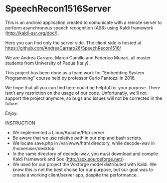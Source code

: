 # SpeechRecon1516Server

This is an android application created to comunicate with a remote server to perform asynchronous speech recognition (ASR) 
using Kaldi framework (http://kaldi-asr.org/doc/).  

Here you can find only the server side. The client side is hosted at https://github.com/AndreaCarraro26/SpeechRecon1516/

We are Andrea Carraro, Marco Camillo and Federico Munari, all master students from University of Padua (Italy).

This project has been done as a team work for "Embedding System Programming" course held by professor Carlo Fantozzi in 2016.

We hope that all you can find here could be helpful for your purpose. There isnt't any restriction on the usage of our code. 
Unfortunatly, we'll not support the project anymore, so bugs and issues will not be corrected in the future. 

Enjoy. 


INSTRUCTION
- We implemented a Linux/Apache/Php server
- Be aware that we use relative path in our php and bash scripts.
- We locate save.php in /var/www/html directory, while decode-wav in /home/user/desktop
- In the same directory of decode-wav, you must download and compile Kaldi framework and Sox (http://sox.sourceforge.net/)
- We used for our project the Voxforge model distributed with Kaldi. We know this is not the best choise for our purpose, but our goal was to create a working client/server app, despite the performance.
